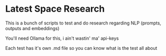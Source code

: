 # Latest Space Research

This is a bunch of scripts to test and do research regarding NLP (prompts, outputs and embeddings)

You'll need Ollama for this, i ain't wastin' ma' api-keys

Each test has it's own .md file so you can know what is the test all about